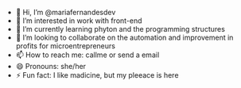 - 👋 Hi, I’m @mariafernandesdev
- 👀 I’m interested in work with front-end
- 🌱 I’m currently learning phyton and the programming structures
- 💞️ I’m looking to collaborate on the automation and improvement in profits for microentrepreneurs
- 📫 How to reach me: callme or send a email
- 😄 Pronouns: she/her
- ⚡ Fun fact: I like madicine, but my pleeace is here

<!---
mariafernandesdev/mariafernandesdev is a ✨ special ✨ repository because its `README.md` (this file) appears on your GitHub profile.
You can click the Preview link to take a look at your changes.
--->
